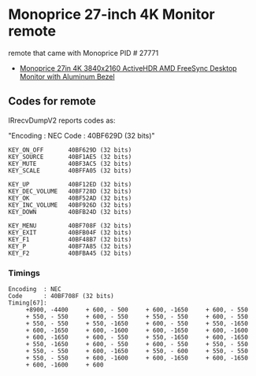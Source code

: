
# Monoprice 27-inch 4K Monitor remote

remote that came with Monoprice PID # 27771

- [Monoprice 27in 4K 3840x2160 ActiveHDR AMD FreeSync Desktop Monitor with Aluminum Bezel](https://www.monoprice.com/product?c_id=113&cp_id=11320&p_id=27771)



## Codes for remote

IRrecvDumpV2 reports codes as:

"Encoding  : NEC
 Code      : 40BF629D (32 bits)"

```
KEY_ON_OFF       40BF629D (32 bits)
KEY_SOURCE       40BF1AE5 (32 bits)
KEY_MUTE         40BF3AC5 (32 bits)
KEY_SCALE        40BFFA05 (32 bits)

KEY_UP           40BF12ED (32 bits)
KEY_DEC_VOLUME   40BF728D (32 bits)
KEY_OK           40BF52AD (32 bits)
KEY_INC_VOLUME   40BF926D (32 bits)
KEY_DOWN         40BFB24D (32 bits)

KEY_MENU         40BF708F (32 bits)
KEY_EXIT         40BFB04F (32 bits)
KEY_F1           40BF48B7 (32 bits)
KEY_P            40BF7A85 (32 bits)
KEY_F2           40BFBA45 (32 bits)

```


### Timings


```
Encoding  : NEC
Code      : 40BF708F (32 bits)
Timing[67]:
     +8900, -4400     + 600, - 500     + 600, -1650     + 600, - 550
     + 550, - 550     + 600, - 550     + 550, - 550     + 600, - 550
     + 550, - 550     + 550, -1650     + 600, - 550     + 550, -1650
     + 600, -1650     + 600, -1600     + 600, -1650     + 600, -1600
     + 600, -1650     + 600, - 550     + 550, -1650     + 600, -1650
     + 550, -1650     + 600, - 550     + 600, - 550     + 550, - 550
     + 550, - 550     + 600, -1650     + 550, - 600     + 550, - 550
     + 550, - 550     + 600, -1600     + 600, -1650     + 600, -1650
     + 600, -1600     + 600

```
